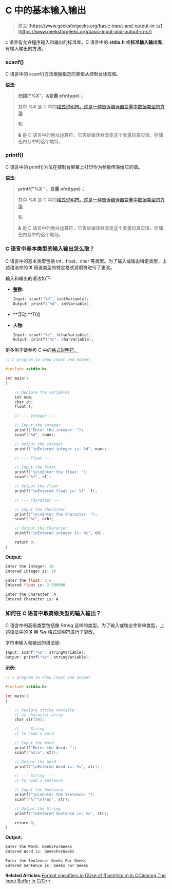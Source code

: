 # C 中的基本输入输出

> 原文:[https://www.geeksforgeeks.org/basic-input-and-output-in-c/](https://www.geeksforgeeks.org/basic-input-and-output-in-c/)

c 语言有允许程序输入和输出的标准库。C 语言中的 **stdio.h** 或**标准输入输出库**，有输入输出的方法。

### scanf()

C 语言中的 scanf()方法根据指定的类型从控制台读取值。

**语法:**

> **扫描(“%X”，&变量 ofxttype)；**
> 
> 其中 **%X** 是 C 中的[格式说明符。这是一种告诉编译器变量中数据类型的方法](https://www.geeksforgeeks.org/format-specifiers-in-c/)
> 
> 和
> 
> **&** 是 C 语言中的地址运算符，它告诉编译器改变这个变量的真实值，存储在内存中的这个地址。

### printf()

C 语言中的 printf()方法在控制台屏幕上打印作为参数传递给它的值。

**语法:**

> **printf("%X "，变量 ofxttype)；**
> 
> 其中 **%X** 是 C 中的[格式说明符。这是一种告诉编译器变量中数据类型的方法](https://www.geeksforgeeks.org/format-specifiers-in-c/)
> 
> 和
> 
> **&** 是 C 语言中的地址运算符，它告诉编译器改变这个变量的真实值，存储在内存中的这个地址。

### C 语言中基本类型的输入输出怎么取？

C 语言中的基本类型包括 int、float、char 等类型。为了输入或输出特定类型，上述语法中的 **X** 用该类型的特定格式说明符进行了更改。

输入和输出的语法如下:

*   **整数:**

    ```cpp
    Input: scanf("%d", &intVariable);
    Output: printf("%d", intVariable);

    ```

*   **浮动:**T0】
*   **人物:**

    ```cpp
    Input: scanf("%c", &charVariable);
    Output: printf("%c", charVariable);

    ```

更多例子请参考 C 中的[格式说明符。](https://www.geeksforgeeks.org/format-specifiers-in-c/)

```cpp
// C program to show input and output

#include <stdio.h>

int main()
{

    // Declare the variables
    int num;
    char ch;
    float f;

    // --- Integer ---

    // Input the integer
    printf("Enter the integer: ");
    scanf("%d", &num);

    // Output the integer
    printf("\nEntered integer is: %d", num);

    // --- Float ---

    // Input the float
    printf("\n\nEnter the float: ");
    scanf("%f", &f);

    // Output the float
    printf("\nEntered float is: %f", f);

    // --- Character ---

    // Input the Character
    printf("\n\nEnter the Character: ");
    scanf("%c", &ch);

    // Output the Character
    printf("\nEntered integer is: %c", ch);

    return 0;
}
```

**Output:**

```cpp
Enter the integer: 10
Entered integer is: 10

Enter the float: 2.5
Entered float is: 2.500000

Enter the Character: A
Entered Character is: A

```

### 如何在 C 语言中取高级类型的输入输出？

C 语言中的高级类型包括像 String 这样的类型。为了输入或输出字符串类型，上述语法中的 **X** 用 **%s** 格式说明符进行了更改。

字符串输入和输出的语法是:

```cpp
Input: scanf("%s", stringVariable);
Output: printf("%s", stringVariable);

```

**示例:**

```cpp
// C program to show input and output

#include <stdio.h>

int main()
{

    // Declare string variable
    // as character array
    char str[50];

    // --- String ---
    // To read a word

    // Input the Word
    printf("Enter the Word: ");
    scanf("%s\n", str);

    // Output the Word
    printf("\nEntered Word is: %s", str);

    // --- String ---
    // To read a Sentence

    // Input the Sentence
    printf("\n\nEnter the Sentence: ");
    scanf("%[^\n]\ns", str);

    // Output the String
    printf("\nEntered Sentence is: %s", str);

    return 0;
}
```

**Output:**

```cpp
Enter the Word: GeeksForGeeks
Entered Word is: GeeksForGeeks

Enter the Sentence: Geeks For Geeks
Entered Sentence is: Geeks For Geeks

```

**Related Articles:**[Format specifiers in C](https://www.geeksforgeeks.org/format-specifiers-in-c/)[Use of fflush(stdin) in C](https://www.geeksforgeeks.org/use-fflushstdin-c/)[Clearing The Input Buffer In C/C++](https://www.geeksforgeeks.org/clearing-the-input-buffer-in-cc/)